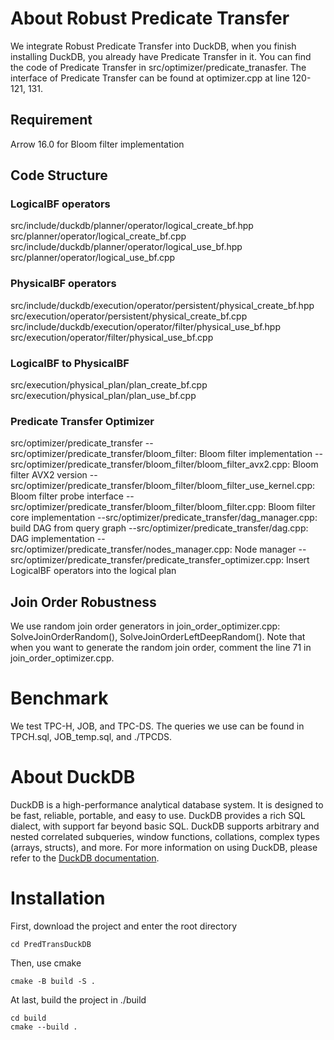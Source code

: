 # About Robust Predicate Transfer
We integrate Robust Predicate Transfer into DuckDB, when you finish installing DuckDB, you already have Predicate Transfer in it.
You can find the code of Predicate Transfer in src/optimizer/predicate_tranasfer. The interface of Predicate Transfer can be found at optimizer.cpp at line 120-121, 131.
## Requirement
Arrow 16.0 for Bloom filter implementation
## Code Structure
### LogicalBF operators
  src/include/duckdb/planner/operator/logical_create_bf.hpp  
  src/planner/operator/logical_create_bf.cpp  
  src/include/duckdb/planner/operator/logical_use_bf.hpp  
  src/planner/operator/logical_use_bf.cpp  
### PhysicalBF operators
  src/include/duckdb/execution/operator/persistent/physical_create_bf.hpp  
  src/execution/operator/persistent/physical_create_bf.cpp  
  src/include/duckdb/execution/operator/filter/physical_use_bf.hpp  
  src/execution/operator/filter/physical_use_bf.cpp  
### LogicalBF to PhysicalBF
  src/execution/physical_plan/plan_create_bf.cpp
  src/execution/physical_plan/plan_use_bf.cpp
### Predicate Transfer Optimizer
  src/optimizer/predicate_transfer
    --src/optimizer/predicate_transfer/bloom_filter: Bloom filter implementation
      --src/optimizer/predicate_transfer/bloom_filter/bloom_filter_avx2.cpp: Bloom filter AVX2 version
      --src/optimizer/predicate_transfer/bloom_filter/bloom_filter_use_kernel.cpp: Bloom filter probe interface
      --src/optimizer/predicate_transfer/bloom_filter/bloom_filter.cpp: Bloom filter core implementation
    --src/optimizer/predicate_transfer/dag_manager.cpp: build DAG from query graph
    --src/optimizer/predicate_transfer/dag.cpp: DAG implementation
    --src/optimizer/predicate_transfer/nodes_manager.cpp: Node manager
    --src/optimizer/predicate_transfer/predicate_transfer_optimizer.cpp: Insert LogicalBF operators into the logical plan
    
## Join Order Robustness
We use random join order generators in join_order_optimizer.cpp: SolveJoinOrderRandom(), SolveJoinOrderLeftDeepRandom(). Note that when you want to generate the random join order, comment the line 71 in join_order_optimizer.cpp.

# Benchmark
We test TPC-H, JOB, and TPC-DS. The queries we use can be found in TPCH.sql, JOB_temp.sql, and ./TPCDS.

# About DuckDB
DuckDB is a high-performance analytical database system. It is designed to be fast, reliable, portable, and easy to use. DuckDB provides a rich SQL dialect, with support far beyond basic SQL. DuckDB supports arbitrary and nested correlated subqueries, window functions, collations, complex types (arrays, structs), and more. For more information on using DuckDB, please refer to the [DuckDB documentation](https://duckdb.org/docs/).

# Installation
First, download the project and enter the root directory
```
cd PredTransDuckDB
```
Then, use cmake
```
cmake -B build -S .
```
At last, build the project in ./build
```
cd build
cmake --build .
```
